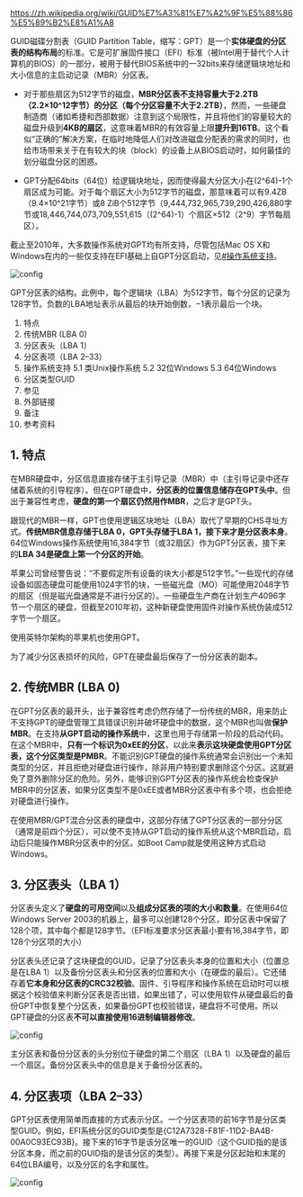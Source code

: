 https://zh.wikipedia.org/wiki/GUID%E7%A3%81%E7%A2%9F%E5%88%86%E5%89%B2%E8%A1%A8

GUID磁碟分割表（GUID Partition Table，缩写：GPT）是一个**实体硬盘的分区表的结构布局**的标准。它是可扩展固件接口（EFI）标准（被Intel用于替代个人计算机的BIOS）的一部分，被用于替代BIOS系统中的一32bits来存储逻辑块地址和大小信息的主启动记录（MBR）分区表。

- 对于那些扇区为512字节的磁盘，**MBR分区表不支持容量大于2.2TB（2.2×10\^12字节）的分区（每个分区容量不大于2.2TB）**，然而，一些硬盘制造商（诸如希捷和西部数据）注意到这个局限性，并且将他们的容量较大的磁盘升级到**4KB的扇区**，这意味着MBR的有效容量上限**提升到16TB**。这个看似“正确的”解决方案，在临时地降低人们对改进磁盘分配表的需求的同时，也给市场带来关于在有较大的块（block）的设备上从BIOS启动时，如何最佳的划分磁盘分区的困惑。

- GPT分配64bits（64位）给逻辑块地址，因而使得最大分区大小在(2\^64)-1个扇区成为可能。对于每个扇区大小为512字节的磁盘，那意味着可以有9.4ZB（9.4×10\^21字节）或8 ZiB个512字节（9,444,732,965,739,290,426,880字节或18,446,744,073,709,551,615（(2\^64)-1）个扇区×512（2\^9）字节每扇区）。

截止至2010年，大多数操作系统对GPT均有所支持，尽管包括Mac OS X和Windows在内的一些仅支持在EFI基础上自GPT分区启动，见[#操作系统支持](https://zh.wikipedia.org/wiki/GUID%E7%A3%81%E7%A2%9F%E5%88%86%E5%89%B2%E8%A1%A8#%E6%93%8D%E4%BD%9C%E7%B3%BB%E7%BB%9F%E6%94%AF%E6%8C%81)。

![config](images/19.png)

GPT分区表的结构。此例中，每个逻辑块（LBA）为512字节，每个分区的记录为128字节。负数的LBA地址表示从最后的块开始倒数，−1表示最后一个块。

1. 特点
2. 传统MBR (LBA 0)
3. 分区表头（LBA 1）
4. 分区表项（LBA 2–33）
5. 操作系统支持
    5.1 类Unix操作系统
    5.2 32位Windows
    5.3 64位Windows
6. 分区类型GUID
7. 参见
8. 外部链接
9. 备注
10. 参考资料

## 1. 特点

在MBR硬盘中，分区信息直接存储于主引导记录（MBR）中（主引导记录中还存储着系统的引导程序）。但在GPT硬盘中，**分区表的位置信息储存在GPT头中**。但出于兼容性考虑，**硬盘的第一个扇区仍然用作MBR**，之后才是GPT头。

跟现代的MBR一样，GPT也使用逻辑区块地址（LBA）取代了早期的CHS寻址方式。**传统MBR信息存储于LBA 0，GPT头存储于LBA 1，接下来才是分区表本身**。64位Windows操作系统使用16,384字节（或32扇区）作为GPT分区表，接下来的**LBA 34是硬盘上第一个分区的开始**。

苹果公司曾经警告说：“不要假定所有设备的块大小都是512字节。”一些现代的存储设备如固态硬盘可能使用1024字节的块，一些磁光盘（MO）可能使用2048字节的扇区（但是磁光盘通常是不进行分区的）。一些硬盘生产商在计划生产4096字节一个扇区的硬盘，但截至2010年初，这种新硬盘使用固件对操作系统伪装成512字节一个扇区。

使用英特尔架构的苹果机也使用GPT。

为了减少分区表损坏的风险，GPT在硬盘最后保存了一份分区表的副本。

## 2. 传统MBR (LBA 0)

在GPT分区表的最开头，出于兼容性考虑仍然存储了一份传统的MBR，用来防止不支持GPT的硬盘管理工具错误识别并破坏硬盘中的数据，这个MBR也叫做**保护MBR**。在支持**从GPT启动的操作系统**中，这里也用于存储第一阶段的启动代码。在这个MBR中，**只有一个标识为0xEE的分区**，以此来**表示这块硬盘使用GPT分区表，这个分区类型是PMBR**。不能识别GPT硬盘的操作系统通常会识别出一个未知类型的分区，并且拒绝对硬盘进行操作，除非用户特别要求删除这个分区。这就避免了意外删除分区的危险。另外，能够识别GPT分区表的操作系统会检查保护MBR中的分区表，如果分区类型不是0xEE或者MBR分区表中有多个项，也会拒绝对硬盘进行操作。

在使用MBR/GPT混合分区表的硬盘中，这部分存储了GPT分区表的一部分分区（通常是前四个分区），可以使不支持从GPT启动的操作系统从这个MBR启动，启动后只能操作MBR分区表中的分区。如Boot Camp就是使用这种方式启动Windows。

## 3. 分区表头（LBA 1）

分区表头定义了**硬盘的可用空间**以及**组成分区表的项的大小和数量**。在使用64位Windows Server 2003的机器上，最多可以创建128个分区，即分区表中保留了128个项，其中每个都是128字节。（EFI标准要求分区表最小要有16,384字节，即128个分区项的大小）

分区表头还记录了这块硬盘的GUID，记录了分区表头本身的位置和大小（位置总是在LBA 1）以及备份分区表头和分区表的位置和大小（在硬盘的最后）。它还储存着**它本身和分区表的CRC32校验**。固件、引导程序和操作系统在启动时可以根据这个校验值来判断分区表是否出错，如果出错了，可以使用软件从硬盘最后的备份GPT中恢复整个分区表，如果备份GPT也校验错误，硬盘将不可使用。所以GPT硬盘的分区表**不可以直接使用16进制编辑器修改**。

![config](images/20.png)

主分区表和备份分区表的头分别位于硬盘的第二个扇区（LBA 1）以及硬盘的最后一个扇区。备份分区表头中的信息是关于备份分区表的。

## 4. 分区表项（LBA 2–33）

GPT分区表使用简单而直接的方式表示分区。一个分区表项的前16字节是分区类型GUID。例如，EFI系统分区的GUID类型是{C12A7328-F81F-11D2-BA4B-00A0C93EC93B}。接下来的16字节是该分区唯一的GUID（这个GUID指的是该分区本身，而之前的GUID指的是该分区的类型）。再接下来是分区起始和末尾的64位LBA编号，以及分区的名字和属性。

![config](images/21.png)
